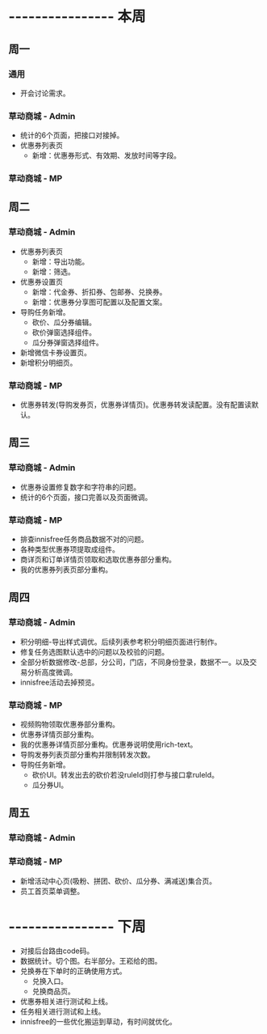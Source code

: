 # ---------------- 本周 

## 周一
### 通用
* 开会讨论需求。
### 草动商城 - Admin
* 统计的6个页面，把接口对接掉。
* 优惠券列表页
  - 新增：优惠券形式、有效期、发放时间等字段。
### 草动商城 - MP
  
## 周二
### 草动商城 - Admin
* 优惠券列表页
  - 新增：导出功能。
  - 新增：筛选。
* 优惠券设置页
  - 新增：代金券、折扣券、包邮券、兑换券。
  - 新增：优惠券分享图可配置以及配置文案。
* 导购任务新增。
  - 砍价、瓜分券编辑。
  - 砍价弹窗选择组件。
  - 瓜分券弹窗选择组件。
* 新增微信卡券设置页。
* 新增积分明细页。
### 草动商城 - MP
* 优惠券转发(导购发券页，优惠券详情页)。优惠券转发读配置。没有配置读默认。
  
## 周三
### 草动商城 - Admin
* 优惠券设置修复数字和字符串的问题。
* 统计的6个页面，接口完善以及页面微调。
### 草动商城 - MP
* 排查innisfree任务商品数据不对的问题。
* 各种类型优惠券项提取成组件。
* 商详页和订单详情页领取和选取优惠券部分重构。
* 我的优惠券列表页部分重构。

## 周四
### 草动商城 - Admin
* 积分明细-导出样式调优。后续列表参考积分明细页面进行制作。
* 修复任务选图默认选中的问题以及校验的问题。
* 全部分析数据修改-总部，分公司，门店，不同身份登录，数据不一。以及交易分析高度微调。
* innisfree活动去掉预览。
### 草动商城 - MP
* 视频购物领取优惠券部分重构。
* 优惠券详情页部分重构。
* 我的优惠券详情页部分重构。优惠券说明使用rich-text。
* 导购发券列表页部分重构并限制转发次数。
* 导购任务新增。
  - 砍价UI。转发出去的砍价若没ruleId则打参与接口拿ruleId。
  - 瓜分券UI。

## 周五
### 草动商城 - Admin
### 草动商城 - MP
* 新增活动中心页(吸粉、拼团、砍价、瓜分券、满减送)集合页。
* 员工首页菜单调整。

# ---------------- 下周
* 对接后台路由code码。
* 数据统计。切个图。右半部分。王崧给的图。
* 兑换券在下单时的正确使用方式。
  - 兑换入口。
  - 兑换商品页。
* 优惠券相关进行测试和上线。
* 任务相关进行测试和上线。
* innisfree的一些优化搬运到草动，有时间就优化。
